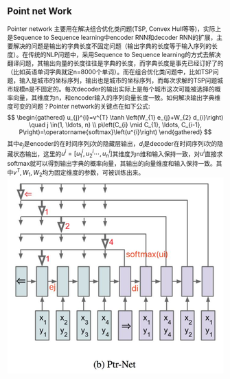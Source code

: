 <head>
    <script src="https://cdn.mathjax.org/mathjax/latest/MathJax.js?config=TeX-AMS-MML_HTMLorMML" type="text/javascript"></script>
    <script type="text/x-mathjax-config">
    	MathJax.Hub.Config({tex2jax: {
             inlineMath: [['$','$']],
             displayMath: [["\\(","\\)"],["\\[","\\]"]],
             processEscapes: true
           }
         });
    </script>
</head>

## Point net Work

Pointer network 主要用在解决组合优化类问题(TSP, Convex Hull等等)，实际上是Sequence to Sequence learning中encoder RNN和decoder RNN的扩展，主要解决的问题是输出的字典长度不固定问题（输出字典的长度等于输入序列的长度）。在传统的NLP问题中，采用Sequence to Sequence learning的方式去解决翻译问题，其输出向量的长度往往是字典的长度，而字典长度是事先已经订好了的（比如英语单词字典就定n=8000个单词）。而在组合优化类问题中，比如TSP问题，输入是城市的坐标序列，输出也是城市的坐标序列，而每次求解的TSP问题城市规模n是不固定的。每次decoder的输出实际上是每个城市这次可能被选择的概率向量，其维度为n，和encoder输入的序列向量长度一致。如何解决输出字典维度可变的问题？Pointer network的关键点在如下公式:
$$
\begin{gathered}
u_{j}^{i}=v^{T} \tanh \left(W_{1} e_{j}+W_{2} d_{i}\right) \quad j \in(1, \ldots, n) \\
p\left(C_{i} \mid C_{1}, \ldots, C_{i-1}, P\right)=\operatorname{softmax}\left(u^{i}\right)
\end{gathered}
$$
其中$e_j$是encoder的在时间序列j次的隐藏层输出，$d_i$是decoder在时间序列i次的隐藏状态输出，这里的$u^i=[u^i_1,u^i_2\cdots,u^i_n]$其维度为n维和输入保持一致，对$u^i$直接求softmax就可以得到输出字典的概率向量，其输出的向量维度和输入保持一致。其中$v^{T},W_{1},W_{2}$均为固定维度的参数，可被训练出来。
![](images/2022-02-23-16-11-41.png)